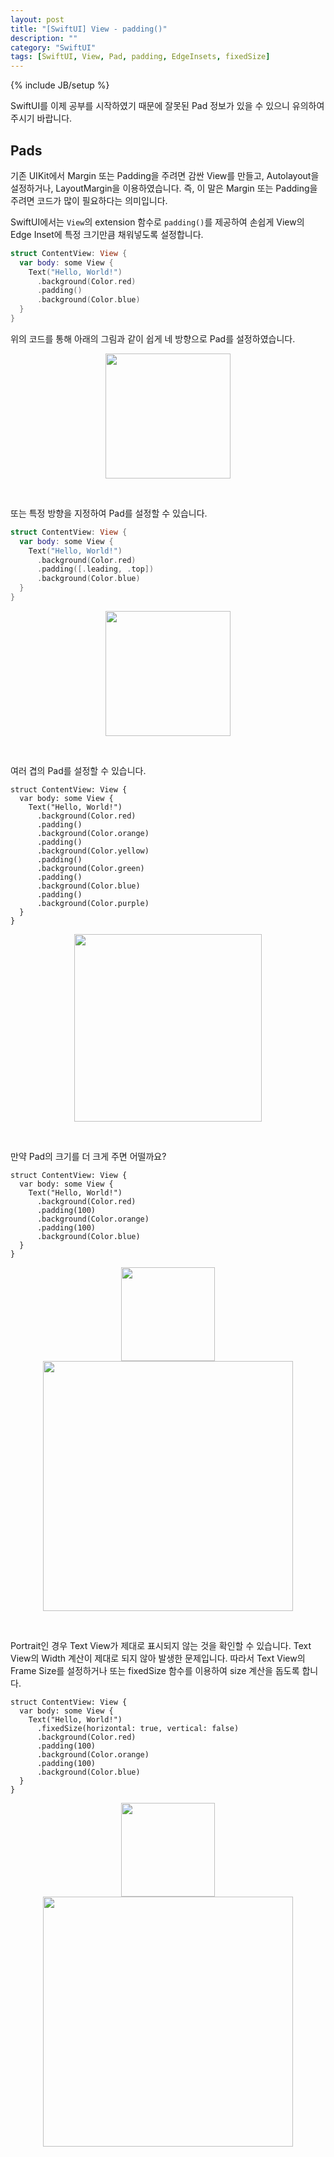 ```yaml
---
layout: post
title: "[SwiftUI] View - padding()"
description: ""
category: "SwiftUI"
tags: [SwiftUI, View, Pad, padding, EdgeInsets, fixedSize]
---
```

{% include JB/setup %}

SwiftUI를 이제 공부를 시작하였기 때문에 잘못된 Pad 정보가 있을 수 있으니 유의하여 주시기 바랍니다.

## Pads

기존 UIKit에서 Margin 또는 Padding을 주려면 감싼 View를 만들고, Autolayout을 설정하거나, LayoutMargin을 이용하였습니다. 즉, 이 말은 Margin 또는 Padding을 주려면 코드가 많이 필요하다는 의미입니다. 

SwiftUI에서는 `View`의 extension 함수로 `padding()`를 제공하여 손쉽게 View의 Edge Inset에 특정 크기만큼 채워넣도록 설정합니다.

```swift
struct ContentView: View {
  var body: some View {
    Text("Hello, World!")
      .background(Color.red)
      .padding()
      .background(Color.blue)
  }
}
```

위의 코드를 통해 아래의 그림과 같이 쉽게 네 방향으로 Pad를 설정하였습니다.

<p style="text-align:center;"><img src="{{ site.production_url }}/image/2020/02/1.png" style="width: 200px"/></p><br/>

또는 특정 방향을 지정하여 Pad를 설정할 수 있습니다.

```swift
struct ContentView: View {
  var body: some View {
    Text("Hello, World!")
      .background(Color.red)
      .padding([.leading, .top])
      .background(Color.blue)
  }
}
```

<p style="text-align:center;"><img src="{{ site.production_url }}/image/2020/02/2.png" style="width: 200px"/></p><br/>

여러 겹의 Pad를 설정할 수 있습니다.

```
struct ContentView: View {
  var body: some View {
    Text("Hello, World!")
      .background(Color.red)
      .padding()
      .background(Color.orange)
      .padding()
      .background(Color.yellow)
      .padding()
      .background(Color.green)
      .padding()
      .background(Color.blue)
      .padding()
      .background(Color.purple)
  }
}
```

<p style="text-align:center;"><img src="{{ site.development_url }}/image/2020/02/3.png" style="width: 300px"/></p><br/>

만약 Pad의 크기를 더 크게 주면 어떨까요?

```
struct ContentView: View {
  var body: some View {
    Text("Hello, World!")
      .background(Color.red)
      .padding(100)
      .background(Color.orange)
      .padding(100)
      .background(Color.blue)
  }
}
```

<p style="text-align:center;">
  <img src="{{ site.development_url }}/image/2020/02/4.png" style="width: 150px"/>
  <img src="{{ site.development_url }}/image/2020/02/5.png" style="width: 400px"/>
</p><br/>

Portrait인 경우 Text View가 제대로 표시되지 않는 것을 확인할 수 있습니다. Text View의 Width 계산이 제대로 되지 않아 발생한 문제입니다. 따라서 Text View의 Frame Size를 설정하거나 또는 fixedSize 함수를 이용하여 size 계산을 돕도록 합니다.

```
struct ContentView: View {
  var body: some View {
    Text("Hello, World!")
      .fixedSize(horizontal: true, vertical: false)
      .background(Color.red)
      .padding(100)
      .background(Color.orange)
      .padding(100)
      .background(Color.blue)
  }
}
```

<p style="text-align:center;">
  <img src="{{ site.development_url }}/image/2020/02/6.png" style="width: 150px"/>
  <img src="{{ site.development_url }}/image/2020/02/7.png" style="width: 400px"/>
</p><br/>
